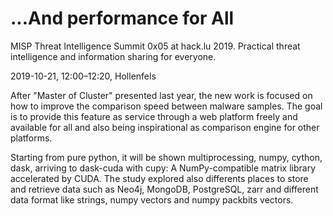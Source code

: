 # ...And performance for All
MISP Threat Intelligence Summit 0x05 at hack.lu 2019.
Practical threat intelligence and information sharing for everyone.


2019-10-21, 12:00–12:20, Hollenfels

After "Master of Cluster" presented last year, the new work is focused on how to improve the comparison speed between malware samples. The goal is to provide this feature as service through a web platform freely and available for all and also being inspirational as comparison engine for other platforms.

Starting from pure python, it will be shown multiprocessing, numpy, cython, dask, arriving to dask-cuda with cupy: A NumPy-compatible matrix library accelerated by CUDA. The study explored also differents places to store and retrieve data such as Neo4j, MongoDB, PostgreSQL, zarr and different data format like strings, numpy vectors and numpy packbits vectors.
